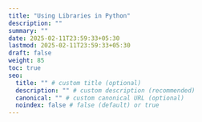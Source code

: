 ```yaml
---
title: "Using Libraries in Python"
description: ""
summary: ""
date: 2025-02-11T23:59:33+05:30
lastmod: 2025-02-11T23:59:33+05:30
draft: false
weight: 85
toc: true
seo:
  title: "" # custom title (optional)
  description: "" # custom description (recommended)
  canonical: "" # custom canonical URL (optional)
  noindex: false # false (default) or true
---
```

